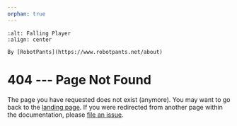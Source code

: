 ```yaml
---
orphan: true
---
```


```{figure} ./_static/falling.png
:alt: Falling Player
:align: center

By [RobotPants](https://www.robotpants.net/about)
```

# 404 --- Page Not Found

The page you have requested does not exist (anymore). You may want to go back to the
[landing page](./index.md). If you were redirected from another page within the
documentation, please [file an issue](https://github.com/bedrock-ws/bedrockpy/issues/new?assignees=&labels=documentation&projects=&template=%F0%9F%93%96-documentation.md&title=%5B%F0%9F%93%96+Docs%5D%3A+).

